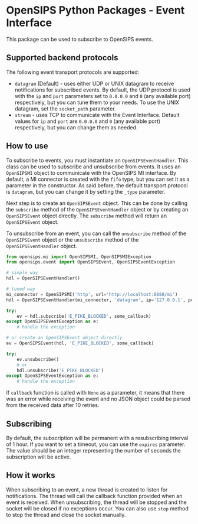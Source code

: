 # OpenSIPS Python Packages - Event Interface

This package can be used to subscribe to OpenSIPS events.

## Supported backend protocols

The following event transport protocols are supported:
* `datagram` (Default) - uses either UDP or UNIX datagram to receive notifications for subscribed events. By default, the UDP protocol is used with the `ip` and `port` parameters set to `0.0.0.0` and `0` (any available port) respectively, but you can tune them to your needs.
To use the UNIX datagram, set the `socket_path` parameter.
* `stream` - uses TCP to communicate with the Event Interface. Default values for `ip` and `port` are `0.0.0.0` and `0` (any available port) respectively, but you can change them as needed.

## How to use

To subscribe to events, you must instantiate an `OpenSIPSEventHandler`. This class can be used to subscribe and unsubscribe from events. It uses an `OpenSIPSMI` object to communicate with the OpenSIPS MI interface. By default, a MI connector is created with the `fifo` type, but you can set it as a parameter in the constructor. As said before, the default transport protocol is `datagram`, but you can change it by setting the `_type` parameter.

Next step is to create an `OpenSIPSEvent` object. This can be done by calling the `subscribe` method of the `OpenSIPSEventHandler` object or by creating an `OpenSIPSEvent` object directly. The `subscribe` method will return an `OpenSIPSEvent` object.

To unsubscribe from an event, you can call the `unsubscribe` method of the `OpenSIPSEvent` object or the `unsubscribe` method of the `OpenSIPSEventHandler` object.

```python
from opensips.mi import OpenSIPSMI, OpenSIPSMIException
from opensips.event import OpenSIPSEvent, OpenSIPSEventException

# simple way
hdl = OpenSIPSEventHandler()

# tuned way
mi_connector = OpenSIPSMI('http', url='http://localhost:8888/mi')
hdl = OpenSIPSEventHandler(mi_connector, 'datagram', ip='127.0.0.1', port=50012)

try:
    ev = hdl.subscribe('E_PIKE_BLOCKED', some_callback)
except OpenSIPSEventException as e:
    # handle the exception

# or create an OpenSIPSEvent object directly
ev = OpenSIPSEvent(hdl, 'E_PIKE_BLOCKED', some_callback)

try:
    ev.unsubscribe()
    # or
    hdl.unsubscribe('E_PIKE_BLOCKED')
except OpenSIPSEventException as e:
    # handle the exception
```

If `callback` function is called with `None` as a parameter, it means that there was an error while receiving the event and no JSON object could be parsed from the received data after 10 retries.

## Subscribing

By default, the subscription will be permanent with a resubscribing interval of 1 hour. If you want to set a timeout, you can use the `expires` parameter. The value should be an integer representing the number of seconds the subscription will be active.

## How it works

When subscribing to an event, a new thread is created to listen for notifications. The thread will call the callback function provided when an event is received. When unsubscribing, the thread will be stopped and the socket will be closed if no exceptions occur. You can also use `stop` method to stop the thread and close the socket manually.
